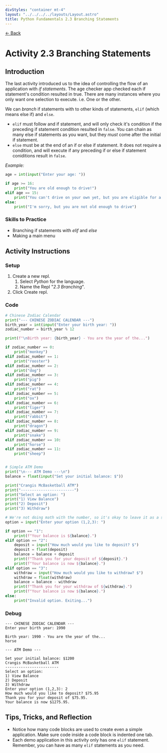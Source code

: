 ```yaml
---
divStyles: "container mt-4"
layout: "../../../../layouts/Layout.astro"
title: Python Fundamentals 2.3 Branching Statements
---
```


[← Back](/courses/python-fundamentals/)

# Activity 2.3 Branching Statements

## Introduction

The last activity introduced us to the idea of controlling the flow of an application with _if statements_. The age checker app checked each if statement's condition resulted in true. There are many instances where you only want one selection to execute. i.e. One or the other.

We can _branch_ if statements with to other kinds of statements, `elif` (which means else if) and `else`.

- `elif` must follow and if statement, and will only check it's condition if the preceding if statement condition resulted in `false`. You can chain as many else if statements as you want, but they _must_ come after the initial if statement.
- `else` must be at the end of an if or else if statement. It does not require a condition, and will execute if any preceding if or else if statement coniditions result in `false`.

_Example:_

```python
age = int(input("Enter your age: "))

if age >= 16:
    print("You are old enough to drive!")
elif age == 15:
    print("You can't drive on your own yet, but you are eligible for a learners permit.")
else:
    print("I'm sorry, but you are not old enough to drive")
```

### Skills to Practice

- Branching if statements with _elif_ and _else_
- Making a main menu

## Activity Instructions

### Setup

1. Create a new repl.
   1. Select _Python_ for the language.
   2. Name the Repl "_2.3 Branching_".
2. Click Create repl.

### Code

```python
# Chinese Zodiac Calendar
print("--- CHINESE ZODIAC CALENDAR ---")
birth_year = int(input("Enter your birth year: "))
zodiac_number = birth_year % 12

print(f"\nBirth year: {birth_year} - You are the year of the...")

if zodiac_number == 0:
    print("monkey")
elif zodiac_number == 1:
    print("rooster")
elif zodiac_number == 2:
    print("dog")
elif zodiac_number == 3:
    print("pig")
elif zodiac_number == 4:
    print("rat")
elif zodiac_number == 5:
    print("ox")
elif zodiac_number == 6:
    print("tiger")
elif zodiac_number == 7:
    print("rabbit")
elif zodiac_number == 8:
    print("dragon")
elif zodiac_number == 9:
    print("snake")
elif zodiac_number == 10:
    print("horse")
elif zodiac_number == 11:
    print("sheep")


# Simple ATM Demo
print("\n--- ATM Demo ---\n")
balance = float(input("Set your initial balance: $"))

print("Crangis McBasketball ATM")
print("------------------------")
print("Select an option: ")
print("1) View Balance")
print("2) Deposit")
print("3) Withdraw")

# We're not doing math with the number, so it's okay to leave it as a string.
option = input("Enter your option (1,2,3): ")

if option == "1":
    print(f"Your balance is ${balance}.")
elif option == "2":
    deposit = input("How much would you like to deposit? $")
    deposit = float(deposit)
    balance = balance + deposit
    print(f"Thank you for your deposit of ${deposit}.")
    print(f"Your balance is now ${balance}.")
elif option == "3":
    withdraw = input("How much would you like to withdraw? $")
    withdraw = float(withdraw)
    balance = balance - withdraw
    print(f"Thank you for your withdraw of ${withdraw}.")
    print(f"Your balance is now ${balance}.")
else:
    print("Invalid option. Exiting...")
```

### Debug

```
--- CHINESE ZODIAC CALENDAR ---
Enter your birth year: 1990

Birth year: 1990 - You are the year of the...
horse

--- ATM Demo ---

Set your initial balance: $1200
Crangis McBasketball ATM
------------------------
Select an option:
1) View Balance
2) Deposit
3) Withdraw
Enter your option (1,2,3): 2
How much would you like to deposit? $75.95
Thank you for your deposit of $75.95.
Your balance is now $1275.95.
```

## Tips, Tricks, and Reflection

- Notice how many code blocks are used to create even a simple application. Make sure code inside a code block is indented one tab.
- Each demo application in this activity only has one `elif` statement. Remember, you can have as many `elif` statements as you need.

